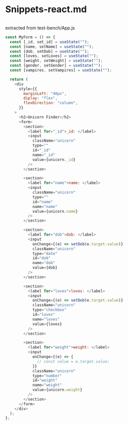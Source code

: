 # Snippets-react.md

```js

```

extracted from test-bench/App.js

```js
const MyForm = () => {
  const [_id, set_id] = useState("");
  const [name, setName] = useState("");
  const [dob, setDob] = useState("");
  const [loves, setLoves] = useState("");
  const [weight, setWeight] = useState("");
  const [gender, setGender] = useState("");
  const [vampires, setVampires] = useState("");

  return (
    <div
      style={{
        marginLeft: "40px",
        diplay: "flex",
        flexDirection: "column",
      }}
    >
      <h2>Unicorn Finder</h2>
      <form>
        <section>
          <label for="_id">_id: </label>
          <input
            className="unicorn"
            type=""
            id="_id"
            name="_id"
            value={unicorn._id}
          />
        </section>

        <section>
          <label for="name">name: </label>
          <input
            className="unicorn"
            type=""
            id="name"
            name="name"
            value={unicorn.name}
          />
        </section>

        <section>
          <label for="dob">dob: </label>
          <input
            onChange={(e) => setDob(e.target.value)}
            className="unicorn"
            type="date"
            id="dob"
            name="dob"
            value={dob}
          />
        </section>

        <section>
          <label for="loves">loves: </label>
          <input
            onChange={(e) => setDob(e.target.value)}
            className="unicorn"
            type="checkbox"
            id="loves"
            name="loves"
            value={loves}
          />
        </section>

        <section>
          <label for="weight">weight: </label>
          <input
            onChange={(e) => {
              // const value = e.target.value;
            }}
            className="unicorn"
            type="number"
            id="weight"
            name="weight"
            value={unicorn.weight}
          />
        </section>
      </form>
    </div>
  );
};
```

```js

```

```js

```

```js

```

```js

```

```js

```

```js

```

```js

```

```js

```

```js

```

```js

```

```js

```

```js

```

```js

```

```js

```

```js

```

```js

```

```js

```

```js

```

```js

```

```js

```

```js

```

```js

```

```js

```

```js

```

```js

```

```js

```

```js

```

```js

```

```js

```

```js

```

```js

```

```js

```

```js

```

```js

```

```js

```

```js

```

```js

```

```js

```

```js

```

```js

```

```js

```

```js

```

```js

```

```js

```

```js

```

```js

```

```js

```

```js

```

```js

```

```js

```

```js

```

```js

```

```js

```

```js

```

```js

```

```js

```

```js

```

```js

```

```js

```

```js

```

```js

```

```js

```

```js

```

```js

```

```js

```

```js

```

```js

```

```js

```

```js

```

```js

```

```js

```

```js

```

```js

```

```js

```

```js

```

```js

```

```js

```

```js

```

```js

```

```js

```

```js

```

```js

```

```js

```

```js

```

```js

```

```js

```
